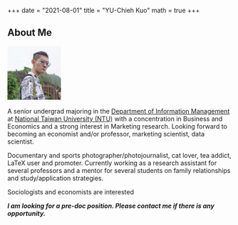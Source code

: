 
+++
date = "2021-08-01"
title = "YU-Chieh Kuo"
math = true
+++


## About Me

<img src = "/photo.jpg" width = "120" figure class = "avatar" />
<!--
{{< figure class="avatar" src="/photo.jpg" alt="photo">}}
-->

<!--<div style='text-align: justify; font-size: 16pt;'> -->
A senior undergrad majoring in the [Department of Information Management](https://management.ntu.edu.tw/en/IM)
at [National Taiwan University (NTU)](https://www.ntu.edu.tw/english/)
with a concentration
in Business and Economics and a strong interest in Marketing research.
Looking forward to becoming an economist and/or professor, marketing scientist, data scientist.

Documentary and sports photographer/photojournalist, cat lover, tea addict, LaTeX user and promoter.
Currently working as a research
assistant for several professors and a mentor for several students on family relationships
and study/application strategies.

Sociologists and economists are interested

***I am looking for a pre-doc position. Please contact me if there is any opportunity.***
